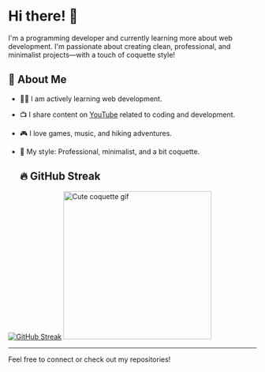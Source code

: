 # Hi there! 👋

I'm a programming developer and currently learning more about web development. I'm passionate about creating clean, professional, and minimalist projects—with a touch of coquette style!

## 🌱 About Me
- 👩‍💻 I am actively learning web development.
- 📺 I share content on [YouTube](https://www.youtube.com/channel/UCQfiiZpEJFCluq0IYlc0x2A) related to coding and development.
- 🎮 I love games, music, and hiking adventures.
- 💼 My style: Professional, minimalist, and a bit coquette.

  ## 🔥 GitHub Streak

[![GitHub Streak](https://streak-stats.demolab.com?user=GizelNadira&theme=default)](https://git.io/streak-stats)
<img src="https://media.giphy.com/media/yourgif.gif" width="300" alt="Cute coquette gif"/>

---

Feel free to connect or check out my repositories!
